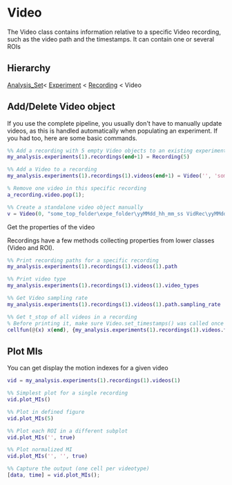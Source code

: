 # Video

The Video class contains information relative to a specific Video recording, such as the video path and the timestamps. It can contain one or several ROIs

## Hierarchy

[Analysis_Set](Analysis_Set.md)< [Experiment](Experiment.md) < [Recording](Recording.md) < Video

## Add/Delete Video object

If you use the complete pipeline, you usually don't have to manually update videos, as this is handled automatically when populating an experiment. If you had too, here are some basic commands.

```matlab
%% Add a recording with 5 empty Video objects to an existing experiment
my_analysis.experiments(1).recordings(end+1) = Recording(5)

%% Add a Video to a recording
my_analysis.experiments(1).recordings(1).videos(end+1) = Video('', 'some/video/path.avi')

% Remove one video in this specific recording
a_recording.video.pop(1);

%% Create a standalone video object manually
v = Video(0, "some_top_folder\expe_folder\yyMMdd_hh_mm_ss VidRec\yyMMdd_hh_mm_ss VidRec\BodyCam-1.avi")
```

Get the properties of the video

Recordings have a few methods collecting properties from lower classes (Video and ROI).

```matlab
%% Print recording paths for a specific recording
my_analysis.experiments(1).recordings(1).videos(1).path

%% Print video type
my_analysis.experiments(1).recordings(1).videos(1).video_types

%% Get Video sampling rate
my_analysis.experiments(1).recordings(1).videos(1).path.sampling_rate

%% Get t_stop of all videos in a recording
% Before printing it, make sure Video.set_timestamps() was called once for each video. This is usually done if you extracted some MIs. Otherwise, use Recording.update(true) method.
cellfun(@(x) x(end), {my_analysis.experiments(1).recordings(1).videos.timestamps})
```



## Plot MIs

You can get display the motion indexes for a given video

```matlab
vid = my_analysis.experiments(1).recordings(1).videos(1)

%% Simplest plot for a single recording
vid.plot_MIs()

%% Plot in defined figure
vid.plot_MIs(5)

%% Plot each ROI in a different subplot
vid.plot_MIs('', true)

%% Plot normalized MI
vid.plot_MIs('', '', true)

%% Capture the output (one cell per videotype)
[data, time] = vid.plot_MIs();
```

